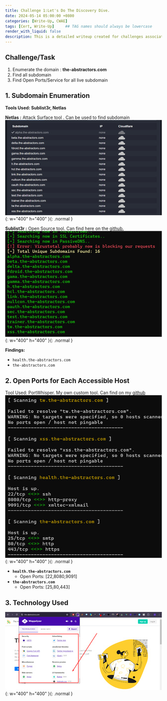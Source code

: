 ```yaml
---
title: Challenge 1:Let's Do The Discovery Dive.
date: 2024-05-14 05:00:00 +0800
categories: [Write-Up, CWAE]
tags: [Cert, Write-Up]     ## TAG names should always be lowercase
render_with_liquid: false
description: This is a detailed writeup created for challenges associated with the Certified Web AppSecurity Expert (CWAE) certification. 
---
```


## Challenge/Task

1. Enumerate the domain : **the-abstractors.com**
2. Find all subdomain
3. Find Open Ports/Service for all live subdomain

## 1. Subdomain Enumeration

**Tools Used: Sublist3r, Netlas**

**Netlas :** Attack Surface tool . Can be used to find subdomain
![Netlas Scanning Result](/img/cwae/netlas.png){: w="400" h="400" }{: .normal }

**Sublist3r :** Open Source tool. Can find here on the [github.](https://github.com/aboul3la/Sublist3r) 
![Sublist3r Scanning Result](/img/cwae/sublist3r.png){: w="400" h="400" }{: .normal }

**Findings:**

- `health.the-abstractors.com`
- `the-abstractors.com`

## 2. Open Ports for Each Accessible Host

Tool Used: PortWhisper. My own custom tool. Can find on my [github](https://github.com/beardenx/PortWhisper)
![Port Scanning Result](/img/cwae/portscan.png){: w="400" h="400" }{: .normal }

- **`health.the-abstractors.com`**
    - Open Ports: [22,8080,9091]
- **`the-abstractors.com`**
    - Open Ports: [25,80,443]

## 3. Technology Used
![Technology Scanning Result](/img/cwae/wappalyzer.png){: w="400" h="400" }{: .normal }